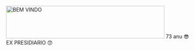 <a href="https://cooltext.com"><img src="https://images.cooltext.com/5659391.gif" width="431" height="90" alt="BEM VINDO" /></a>
73 anu :sunglasses:
EX PRESIDIARIO 😙
